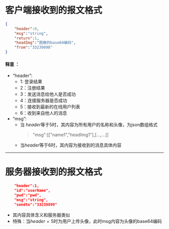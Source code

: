 ﻿# 客户端接收到的报文格式
```json
{
    "header":0,
    "msg":"string",
    "return":1,
    "headImg":"图像的base64编码",
    "from":"33239898"
}
```
#### 释意 ：
- “header”:
  - 1: 登录结果
  - 2：注册结果
  - 3：发送消息给他人是否成功
  - 4：连接服务器是否成功
  - 5：接收到最新的在线用户列表
  - 6：收到来自他人的消息
- “msg”:
  - 当 $header$等于5时，其内容为所有用户的名称和头像，为json数组格式 
      > "msg":[["name1","headImg1"],[...,...]]
  - 当$header$等于6时，其内容为接收到的消息具体内容

----
# 服务器接收到的报文格式
```json
    "header":1,
    "id":"userName",
    "pwd":"pwd",
    "msg":"string",
    "sendto":"33239899"
```
- 其内容具体含义和服务器类似
- 特殊：当$header=5$时为用户上传头像，此时msg内容为头像的base64编码